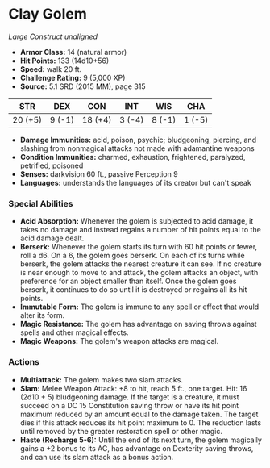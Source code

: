 # Clay Golem

*Large* *Construct* *unaligned*

- **Armor Class:** 14 (natural armor)
- **Hit Points:** 133 (14d10+56)
- **Speed:** walk 20 ft.
- **Challenge Rating:** 9 (5,000 XP)
- **Source:** 5.1 SRD (2015 MM), page 315

| STR | DEX | CON | INT | WIS | CHA |
| --- | --- | --- | --- | --- | --- |
| 20 (+5) | 9 (-1) | 18 (+4) | 3 (-4) | 8 (-1) | 1 (-5) |

- **Damage Immunities:** acid, poison, psychic; bludgeoning, piercing, and slashing from nonmagical attacks not made with adamantine weapons
- **Condition Immunities:** charmed, exhaustion, frightened, paralyzed, petrified, poisoned
- **Senses:** darkvision 60 ft., passive Perception 9
- **Languages:** understands the languages of its creator but can't speak

### Special Abilities

- **Acid Absorption:** Whenever the golem is subjected to acid damage, it takes no damage and instead regains a number of hit points equal to the acid damage dealt.
- **Berserk:** Whenever the golem starts its turn with 60 hit points or fewer, roll a d6. On a 6, the golem goes berserk. On each of its turns while berserk, the golem attacks the nearest creature it can see. If no creature is near enough to move to and attack, the golem attacks an object, with preference for an object smaller than itself. Once the golem goes berserk, it continues to do so until it is destroyed or regains all its hit points.
- **Immutable Form:** The golem is immune to any spell or effect that would alter its form.
- **Magic Resistance:** The golem has advantage on saving throws against spells and other magical effects.
- **Magic Weapons:** The golem's weapon attacks are magical.

### Actions

- **Multiattack:** The golem makes two slam attacks.
- **Slam:** Melee Weapon Attack: +8 to hit, reach 5 ft., one target. Hit: 16 (2d10 + 5) bludgeoning damage. If the target is a creature, it must succeed on a DC 15 Constitution saving throw or have its hit point maximum reduced by an amount equal to the damage taken. The target dies if this attack reduces its hit point maximum to 0. The reduction lasts until removed by the greater restoration spell or other magic.
- **Haste (Recharge 5-6):** Until the end of its next turn, the golem magically gains a +2 bonus to its AC, has advantage on Dexterity saving throws, and can use its slam attack as a bonus action.


